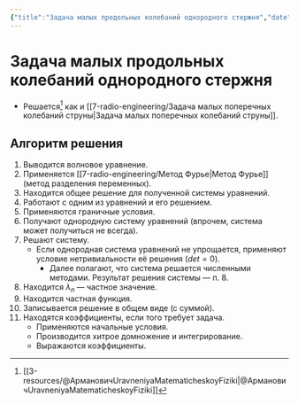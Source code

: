```yaml
---
{"title":"Задача малых продольных колебаний однородного стержня","date":"2022.02.14","time":"22:04","aliases":[],"tags":["электродинамика","ммпэд"],"dg-publish":true,"permalink":"/7-radio-engineering/zadacha-malyh-prodolnyh-kolebanij-odnorodnogo-sterzhnya/","dgPassFrontmatter":true}
---
```



# Задача малых продольных колебаний однородного стержня

- Решается[^1] как и [[7-radio-engineering/Задача малых поперечных колебаний струны\|Задача малых поперечных колебаний струны]].

## Алгоритм решения

1. Выводится волновое уравнение.
2. Применяется [[7-radio-engineering/Метод Фурье\|Метод Фурье]] (метод разделения переменных).
3. Находится общее решение для полученной системы уравнений.
4. Работают с одним из уравнений и его решением.
5. Применяются граничные условия.
6. Получают однородную систему уравнений (впрочем, система может получиться не всегда).
7. Решают систему.
	- Если однородная система уравнений не упрощается, применяют условие нетривиальности её решения ($det=0$).
		- Далее полагают, что система решается численными методами. Результат решения системы — п. 8.
8. Находится $\lambda_n$ — частное значение.
9. Находится частная функция.
10. Записывается решение в общем виде (с суммой).
11. Находятся коэффициенты, если того требует задача.
	- Применяются начальные условия.
	- Производится хитрое домножение и интегрирование.
	- Выражаются коэффициенты.

[^1]: [[3-resources/@АрмановичUravneniyaMatematicheskoyFiziki\|@АрмановичUravneniyaMatematicheskoyFiziki]]